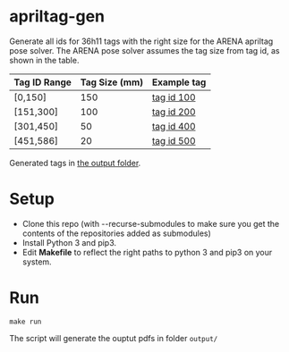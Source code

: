 # apriltag-gen

Generate all ids for 36h11 tags with the right size for the ARENA apriltag pose solver. The ARENA pose solver assumes the tag size from tag id, as shown in the table.

| Tag ID Range | Tag Size (mm) | Example tag                    |
| ------------ | ------------- | ------------------------------ |
| [0,150]      | 150           | [tag id 100](output/tag36_11_00100.pdf) |
| [151,300]    | 100           | [tag id 200](output/tag36_11_00200.pdf) |
| [301,450]    | 50            | [tag id 400](output/tag36_11_00400.pdf) |
| [451,586]    | 20            | [tag id 500](output/tag36_11_00500.pdf) |

Generated tags in [the output folder](output/).

# Setup

- Clone this repo (with --recurse-submodules to make sure you get the contents of the repositories added as submodules)
- Install Python 3 and pip3. 
- Edit **Makefile** to reflect the right paths to python 3 and pip3 on your system.

# Run

```make run```

The script will generate the ouptut pdfs in folder ```output/```

